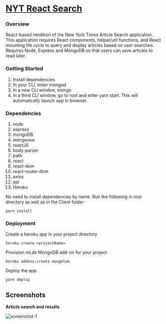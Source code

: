 # <a href="https://nytscrapeapp.herokuapp.com/" target="_blank">NYT React Search</a>

### Overview
React-based rendition of the New York Times Article Search application. This application requires React components, helper/util functions, and React mounting life cycle to query and display articles based on user searches. Requires Node, Express and MongoDB so that users can save articles to read later.


### Getting Started

1. Install dependencies
2. In your CLI, enter mongod
3. In a new CLI window, mongo
4. In a third CLI window, go to root and enter yarn start. This will automatically launch app in browser.

### Dependencies

1. node
2. express
3. mongoDB
4. mongoose
5. reactJS
6. body-parser
7. path
8. react
9. react-dom
10. react-router-dom
11. axios
12. api
13. Heroku

No need to install dependencies by name. Run the following in root directory as well as in the Client folder:

```
yarn install
```

### Deployment

Create a heroku app in your project directory
```
heroku create <projectName>
```

Provision mLab MongoDB add-on for your project
```
heroku addons:create mongolab
```

Deploy the app
```
yarn deploy
```


## Screenshots

**Article search and results**

![screenshot-1](http://i65.tinypic.com/1zm18ox.png)



